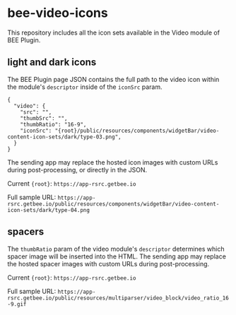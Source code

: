 
# bee-video-icons

This repository includes all the icon sets available in the Video module of BEE Plugin.

  

## light and dark icons

The BEE Plugin page JSON contains the full path to the video icon within the module's `descriptor` inside of the `iconSrc` param.

    {
      "video": {
        "src": "",
        "thumbSrc": "",
        "thumbRatio": "16-9",
        "iconSrc": "{root}/public/resources/components/widgetBar/video-content-icon-sets/dark/type-03.png",
      }
    }
      
    
The sending app may replace the hosted icon images with custom URLs during post-processing, or directly in the JSON. 

Current `{root}`:
`https://app-rsrc.getbee.io`

Full sample URL:
`https://app-rsrc.getbee.io/public/resources/components/widgetBar/video-content-icon-sets/dark/type-04.png`

## spacers

The `thumbRatio` param of the video module's `descriptor` determines which spacer image will be inserted into the HTML. The sending app may replace the hosted spacer images with custom URLs during post-processing.

Current `{root}`:
`https://app-rsrc.getbee.io`

Full sample URL:
`https://app-rsrc.getbee.io/public/resources/multiparser/video_block/video_ratio_16-9.gif`

